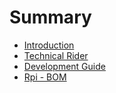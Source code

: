 # Summary

* [Introduction](README.md)
* [Technical Rider](technical-rider.md)
* [Development Guide](development-guide.md)
* [Rpi - BOM](rpi-bom.md)

